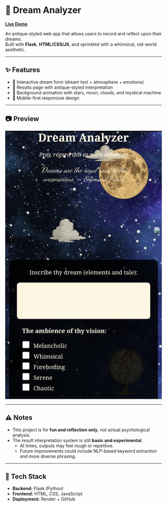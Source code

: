 # 🌙 Dream Analyzer

[**Live Demo**](https://dream-analyzer-4463.onrender.com)

An antique-styled web app that allows users to record and reflect upon their dreams.  
Built with **Flask**, **HTML/CSS/JS**, and sprinkled with a whimsical, old-world aesthetic.  

---

## ✨ Features
- 🌌 Interactive dream form (dream text + atmosphere + emotions)  
- 📜 Results page with antique-styled interpretation  
- 🎨 Background animation with stars, moon, clouds, and mystical machine  
- 📱 Mobile-first responsive design  

---

## 📷 Preview
![Preview](https://raw.githubusercontent.com/Liauuu/dream-analyzer/main/static/images/preview.jpg)

---

## ⚠️ Notes
- This project is for **fun and reflection only**, not actual psychological analysis.  
- The result interpretation system is still **basic and experimental**.  
  - At times, outputs may feel rough or repetitive.  
  - Future improvements could include NLP-based keyword extraction and more diverse phrasing.

---

## 🚀 Tech Stack
- **Backend:** Flask (Python)  
- **Frontend:** HTML, CSS, JavaScript  
- **Deployment:** Render + GitHub  
